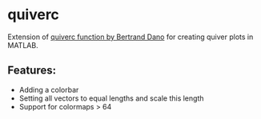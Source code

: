 # quiverc
Extension of [quiverc function by Bertrand Dano](https://de.mathworks.com/matlabcentral/fileexchange/3225-quiverc) for creating quiver plots in MATLAB.

## Features:

* Adding a colorbar
* Setting all vectors to equal lengths and scale this length
* Support for colormaps > 64
